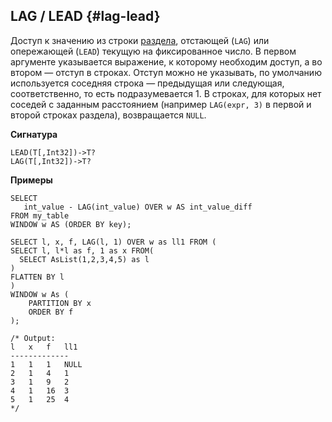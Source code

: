 ## LAG / LEAD {#lag-lead}

Доступ к значению из строки [раздела](../../../syntax/window.md#partition), отстающей (`LAG`) или опережающей (`LEAD`) текущую на фиксированное число. В первом аргументе указывается выражение, к которому необходим доступ, а во втором — отступ в строках. Отступ можно не указывать, по умолчанию используется соседняя строка — предыдущая или следующая, соответственно, то есть подразумевается 1. В строках, для которых нет соседей с заданным расстоянием (например `LAG(expr, 3)` в первой и второй строках раздела), возвращается `NULL`.

**Сигнатура**
```
LEAD(T[,Int32])->T?
LAG(T[,Int32])->T?
```

**Примеры**
``` yql
SELECT
   int_value - LAG(int_value) OVER w AS int_value_diff
FROM my_table
WINDOW w AS (ORDER BY key);
```

```yql
SELECT l, x, f, LAG(l, 1) OVER w as ll1 FROM (
SELECT l, l*l as f, 1 as x FROM(
  SELECT AsList(1,2,3,4,5) as l
)
FLATTEN BY l
)
WINDOW w As (
    PARTITION BY x
    ORDER BY f
);

/* Output:
l	x	f	ll1
-------------
1	1	1	NULL
2	1	4	1
3	1	9	2
4	1	16	3
5	1	25	4
*/

```
